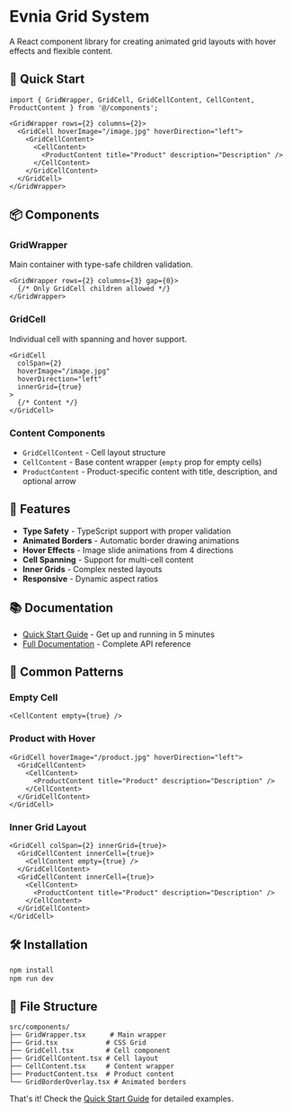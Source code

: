 # Evnia Grid System

A React component library for creating animated grid layouts with hover effects and flexible content.

## 🚀 Quick Start

```tsx
import { GridWrapper, GridCell, GridCellContent, CellContent, ProductContent } from '@/components';

<GridWrapper rows={2} columns={2}>
  <GridCell hoverImage="/image.jpg" hoverDirection="left">
    <GridCellContent>
      <CellContent>
        <ProductContent title="Product" description="Description" />
      </CellContent>
    </GridCellContent>
  </GridCell>
</GridWrapper>
```

## 📦 Components

### GridWrapper

Main container with type-safe children validation.

```tsx
<GridWrapper rows={2} columns={3} gap={0}>
  {/* Only GridCell children allowed */}
</GridWrapper>
```

### GridCell

Individual cell with spanning and hover support.

```tsx
<GridCell 
  colSpan={2} 
  hoverImage="/image.jpg" 
  hoverDirection="left"
  innerGrid={true}
>
  {/* Content */}
</GridCell>
```

### Content Components

- `GridCellContent` - Cell layout structure
- `CellContent` - Base content wrapper (`empty` prop for empty cells)
- `ProductContent` - Product-specific content with title, description, and optional arrow

## 🎨 Features

- **Type Safety** - TypeScript support with proper validation
- **Animated Borders** - Automatic border drawing animations
- **Hover Effects** - Image slide animations from 4 directions
- **Cell Spanning** - Support for multi-cell content
- **Inner Grids** - Complex nested layouts
- **Responsive** - Dynamic aspect ratios

## 📚 Documentation

- [Quick Start Guide](./QUICK_START.md) - Get up and running in 5 minutes
- [Full Documentation](./GRID_SYSTEM_DOCUMENTATION.md) - Complete API reference

## 🎯 Common Patterns

### Empty Cell

```tsx
<CellContent empty={true} />
```

### Product with Hover

```tsx
<GridCell hoverImage="/product.jpg" hoverDirection="left">
  <GridCellContent>
    <CellContent>
      <ProductContent title="Product" description="Description" />
    </CellContent>
  </GridCellContent>
</GridCell>
```

### Inner Grid Layout

```tsx
<GridCell colSpan={2} innerGrid={true}>
  <GridCellContent innerCell={true}>
    <CellContent empty={true} />
  </GridCellContent>
  <GridCellContent innerCell={true}>
    <CellContent>
      <ProductContent title="Product" description="Description" />
    </CellContent>
  </GridCellContent>
</GridCell>
```

## 🛠️ Installation

```bash
npm install
npm run dev
```

## 📁 File Structure

```text
src/components/
├── GridWrapper.tsx      # Main wrapper
├── Grid.tsx            # CSS Grid
├── GridCell.tsx        # Cell component
├── GridCellContent.tsx # Cell layout
├── CellContent.tsx     # Content wrapper
├── ProductContent.tsx  # Product content
└── GridBorderOverlay.tsx # Animated borders
```

That's it! Check the [Quick Start Guide](./QUICK_START.md) for detailed examples.
